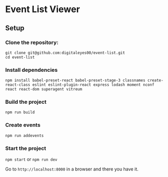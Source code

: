 # Event List Viewer

## Setup

### Clone the repository:

`git clone git@github.com:digitaleyes00/event-list.git`  
`cd event-list`

### Install dependencies

`npm install babel-preset-react babel-preset-stage-3 classnames create-react-class eslint eslint-plugin-react express lodash moment nconf react react-dom superagent vitreum`

### Build the project

`npm run build`

### Create events

`npm run addevents`

### Start the project

`npm start` or `npm run dev`

Go to `http://localhost:8000` in a browser and there you have it.
